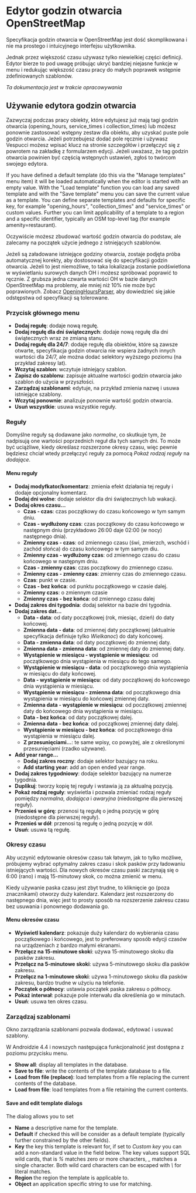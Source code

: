 # Edytor godzin otwarcia OpenStreetMap

Specyfikacja godzin otwarcia w OpenStreetMap jest dość skomplikowana i nie ma prostego i intuicyjnego interfejsu użytkownika.

Jednak przez większość czasu używasz tylko niewielkiej części definicji. Edytor bierze to pod uwagę próbując ukryć bardziej niejasne funkcje w menu i redukując większość czasu pracy do małych poprawek wstępnie zdefiniowanych szablonów.

_Ta dokumentacja jest w trakcie opracowywania_

## Używanie edytora godzin otwarcia

Zazwyczaj podczas pracy obiekty, które edytujesz już mają tagi godzin otwarcia (opening_hours, service_times i collection_times) lub możesz ponownie zastosować wstępny zestaw dla obiektu, aby uzyskać puste pole godzin otwarcia. Jeżeli potrzebujesz dodać pole ręcznie i używasz Vespucci możesz wpisać klucz na stronie szczegółów i przełączyć się z powrotem na zakładkę z formularzem edycji. Jeżeli uważasz, że tag godzin otwarcia powinien być częścią wstępnych ustawień, zgłoś to twórcom swojego edytora.

If you have defined a default template (do this via the "Manage templates" menu item) it will be loaded automatically when the editor is started with an empty value. With the "Load template" function you can load any saved template and with the "Save template" menu you can save the current value as a template. You can define separate templates and defaults for specific key, for example "opening_hours", "collection_times" and "service_times" or custom values. Further you can limit applicability of a template to a region and a specific identifier, typically an OSM top-level tag (for example amenity=restaurant). 

Oczywiście możesz zbudować wartość godzin otwarcia do podstaw, ale zalecamy na początek użycie jednego z istniejących szablonów.

Jeżeli są załadowane istniejące godziny otwarcia, zostaje podjęta próba automatycznej korekty, aby dostosować się do specyfikacji godzin otwarcia. Jeżeli to jest niemożliwe, to taka lokalizacja zostanie podświetlona w wyświetlaniu surowych danych OH i możesz spróbować poprawić to ręcznie. Z grubsza jedna czwarta wartości OH w bazie danych OpenStreetMap ma problemy, ale mniej niż 10% nie może być poprawionych. Zobacz [OpeningHoursParser](https://github.com/simonpoole/OpeningHoursParser), aby dowiedzieć się jakie odstępstwa od specyfikacji są tolerowane.

### Przycisk głównego menu

* __Dodaj regułę__: dodaje nową regułę.
* __Dodaj regułę dla dni świątecznych__: dodaje nową regułę dla dni świątecznych wraz ze zmianą stanu.
* __Dodaj regułę dla 24/7__: dodaje regułę dla obiektów, które są zawsze otwarte, specyfikacja godzin otwarcia nie wspiera żadnych innych wartości dla 24/7, ale można dodać selektory wyższego poziomu (na przykład zakresy lat).
* __Wczytaj szablon__: wczytuje istniejący szablon.
* __Zapisz do szablonu__: zapisuje aktualne wartości godzin otwarcia jako szablon do użycia w przyszłości.
* __Zarządzaj szablonami__: edytuje, na przykład zmienia nazwę i usuwa istniejące szablony.
* __Wczytaj ponownie__: analizuje ponownie wartość godzin otwarcia.
* __Usuń wszystkie__: usuwa wszystkie reguły.

### Reguły

Domyślne reguły są dodawane jako _normalne_, co skutkuje tym, że nadpisują one wartości poprzednich reguł dla tych samych dni. To może być uciążliwe, kiedy określasz rozszerzone okresy czasu, więc pewnie będziesz chciał wtedy przełączyć reguły za pomocą _Pokaż rodzaj reguły_ na _dodające_.

#### Menu reguły

* __Dodaj modyfkator/komentarz__: zmienia efekt działania tej reguły i dodaje opcjonalny komentarz.
* __Dodaj dni wolne__: dodaje selektor dla dni świątecznych lub wakacji.
* __Dodaj okres czasu...__
    * __Czas - czas__: czas początkowy do czasu końcowego w tym samym dniu.
    * __Czas - wydłużony czas__: czas początkowy do czasu końcowego w następnym dniu (przykładowo 26:00 daje 02:00 (w nocy) następnego dnia).
    * __Zmienny czas - czas__: od zmiennego czasu (świ, zmierzch, wschód i zachód słońca) do czasu końcowego w tym samym diu.
    * __Zmienny czas - wydłużony czas__: od zmiennego czasu do czasu końcowego w następnym dniu.
    * __Czas - zmienny czas__: czas początkowy do zmiennego czasu.
    * __Zmienny czas - zmienny czas__: zmienny czas do zmiennego czasu.
    * __Czas__: punkt w czasie.
    * __Czas - bez końca__: od punktu początkowego w czasie dalej.
    * __Zmienny czas__: o zmiennym czasie
    * __Zmienny czas - bez końca__: od zmiennego czasu dalej
* __Dodaj zakres dni tygodnia__: dodaj selektor na bazie dni tygodnia.
* __Dodaj zakres dat...__
    * __Data - data__: od daty początkowej (rok, miesiąc, dzień) do daty końcowej.
    * __Zmienna data - data__: od zmiennej daty początkowej (aktualnie specyfikacja definiuje tylko _Wielkanoc_) do daty końcowej.
    * __Data - zmienna data__: od daty początkowej do zmiennej daty.
    * __Zmienna data - zmienna data__: od zmiennej daty do zmiennej daty.
    * __Wystąpienie w miesiącu - wystąpienie w miesiącu__: od początkowego dnia wystąpienia w miesiącu do tego samego.
    * __Wystąpienie w miesiącu - data__: od początkowego dnia wystąpienia w miesiącu do daty końcowej.
    * __Data - wystąpienie w miesiącu__: od daty początkowej do końcowego dnia wystąpienia w miesiącu.
    * __Wystąpienie w miesiącu - zmienna data__: od początkowego dnia wystąpienia w miesiącu do końcowej zmiennej daty.
    * __Zmienna data - wystąpienie w miesiącu__: od początkowej zmiennej daty do końcowego dnia wystąpienia w miesiącu.
    * __Data - bez końca__: od daty początkowej dalej.
    * __Zmienna data - bez końca__: od początkowej zmiennej daty dalej.
    * __Wystąpienie w miesiącu - bez końca__: od początkowego dnia wystąpienia w miesiącu dalej.
    * __Z przesunięciami...__: te same wpisy, co powyżej, ale z określonymi przesunięciami (rzadko używane).
* __Add year range...__    
    * __Dodaj zakres roczny__: dodaje selektor bazujący na roku.
    * __Add starting year__: add an open ended year range.
* __Dodaj zakres tygodniowy__: dodaje selektor bazujący na numerze tygodnia.
* __Duplikuj__: tworzy kopię tej reguły i wstawia ją za aktualną pozycją.
* __Pokaż rodzaj reguły__: wyświetla i pozwala zmieniać rodzaj reguły pomiędzy _normalna_, _dodająca_ i _awaryjna_ (niedostępne dla pierwszej reguły).
* __Przenieś w górę__: przenosi tą regułę o jedną pozycję w górę (niedostępne dla pierwszej reguły).
* __Przenieś w dół__: przenosi tą regułę o jedną pozycję w dół.
* __Usuń__: usuwa tą regułę.

### Okresy czasu

Aby uczynić edytowanie okresów czasu tak łatwym, jak to tylko możliwe, próbujemy wybrać optymalny zakres czasu i skok pasków przy ładowaniu istniejących wartości. Dla nowych okresów czasu paski zaczynają się o 6:00 (rano) i mają 15-minutowy skok, co można zmienić w menu.

Kiedy używanie paska czasu jest zbyt trudne, to kliknięcie go (poza znacznikami) otworzy duży kalendarz. Kalendarz jest rozszerzony do następnego dnia, więc jest to prosty sposób na rozszerzenie zakresu czasu bez usuwania i ponownego dodawania go.

#### Menu okresów czasu

* __Wyświetl kalendarz__: pokazuje duży kalendarz do wybierania czasu początkowego i końcowego, jest to preferowany sposób edycji czasów na urządzeniach z bardzo małymi ekranami.
* __Przełącz na 15-minutowe skoki__: używa 15-minutowego skoku dla pasków zakresu.
* __Przełącz na 5-minutowe skoki__: używa 5-minutowego skoku dla pasków zakresu.
* __Przełącz na 1-minutowe skoki__: używa 1-minutowego skoku dla pasków zakresu, bardzo trudne w użyciu na telefonie.
* __Początek o północy__: ustawia początek paska zakresu o północy.
* __Pokaż interwał__: pokazuje pole interwału dla określenia go w minutach.
* __Usuń__: usuwa ten okres czasu.

### Zarządzaj szablonami

Okno zarządzania szablonami pozwala dodawać, edytować i usuwać szablony.

W Androidzie 4.4 i nowszych następująca funkcjonalność jest dostępna z poziomu przycisku menu.

* __Show all__: display all templates in the database.
* __Save to file__: write the contents of the template database to a file.
* __Load from file (replace)__: load templates from a file replacing the current contents of the database.
* __Load from file__: load templates from a file retaining the current contents.

#### Save and edit template dialogs

The dialog allows you to set

* __Name__ a descriptive name for the template.
* __Default__ if checked this will be consider as a default template (typically further constrained by the other fields).
* __Key__ the key this template is relevant for, if set to _Custom key_ you can add a non-standard value in the field below. The key values support SQL wild cards, that is _%_ matches zero or more characters, *_* matches a single character. Both wild card characters can be escaped with _\\_ for literal matches.
* __Region__ the region the template is applicable to.
* __Object__ an application specific string to use for matching.

